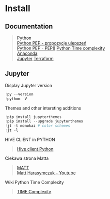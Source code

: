 # Install

## Documentation
> [Python](https://www.python.org/)<br/>
> [Python PEP - propozycje ulepszeń](https://www.python.org/dev/peps/)<br/> 
> [Python PEP - PEP8](https://www.python.org/dev/peps/pep-0008/)
> [Python Time complexity](https://wiki.python.org/moin/TimeComplexity)<br/>
> [Anaconda](https://www.anaconda.com/products/individual)<br/>
> [Jupyter](https://jupyter.org/install)
> [Terraform](https://www.terraform.io/)



## Jupyter
Display Jupyter version
```python
!py --version
!python -V
```
Themes and other intersting additions
```python
!pip install jupyterthemes
!pip install --upgrade jupyterthemes
!jt -t monokai # color schemes
!jt -l
```



HIVE CLIENT in PYTHON
>	[Hive client Python](https://cwiki.apache.org/confluence/display/Hive/HiveClient#HiveClient-Python)
	
Ciekawa strona Matta	
>	[MATT](https://python.astrotech.io/)	<br/>
> [Matt Harasymczuk - Youtube](https://www.youtube.com/playlist?list=PLv4THqSPE6meFeo_jNLgUVKkP40UstIQv)

Wiki Python Time Complexity
>	[TIME Complexity](https://wiki.python.org/moin/TimeComplexity)


